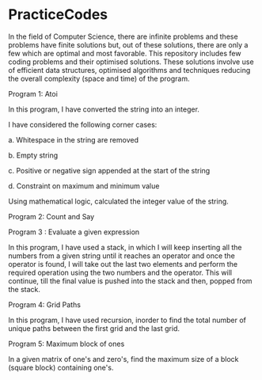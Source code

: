 # PracticeCodes

In the field of Computer Science, there are infinite problems and these problems have finite solutions but, out of these solutions, there are only a few which are optimal and most favorable. This repository includes few coding problems and their optimised solutions. These solutions involve use of efficient data structures, optimised algorithms and techniques reducing the overall complexity (space and time) of the program.

Program 1: Atoi

In this program, I have converted the string into an integer.

I have considered the following corner cases:

a. Whitespace in the string are removed

b. Empty string

c. Positive or negative sign appended at the start of the string

d. Constraint on maximum and minimum value

Using mathematical logic, calculated the integer value of the string.

Program 2: Count and Say

Program 3 : Evaluate a given expression

In this program, I have used a stack, in which I will keep inserting all the numbers from a given string until it reaches an operator and once the operator is found, I will take out the last two elements and perform the required operation using the two numbers and the operator. This will continue, till the final value is pushed into the stack and then, popped from the stack.

Program 4: Grid Paths

In this program, I have used recursion, inorder to find the total number of unique paths between the first grid and the last grid.

Program 5: Maximum block of ones

In a given matrix of one's and zero's, find the maximum size of a block (square block) containing one's.
